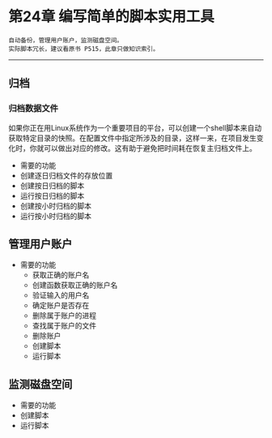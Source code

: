 # 第24章 编写简单的脚本实用工具

```
自动备份，管理用户账户，监测磁盘空间。
实际脚本冗长，建议看原书 P515，此章只做知识索引。
```

------

## 归档

### 归档数据文件

如果你正在用Linux系统作为一个重要项目的平台，可以创建一个shell脚本来自动获取特定目录的快照。在配置文件中指定所涉及的目录，这样一来，在项目发生变化时，你就可以做出对应的修改。这有助于避免把时间耗在恢复主归档文件上。

- 需要的功能
- 创建逐日归档文件的存放位置
- 创建按日归档的脚本
- 运行按日归档的脚本
- 创建按小时归档的脚本
- 运行按小时归档的脚本

## 管理用户账户

 - 需要的功能
   	- 获取正确的账户名
   	- 创建函数获取正确的账户名
   	- 验证输入的用户名
   	- 确定账户是否存在
   	- 删除属于账户的进程
   	- 查找属于账户的文件
   	- 删除账户
	- 创建脚本
	- 运行脚本

## 监测磁盘空间

- 需要的功能
- 创建脚本
- 运行脚本

